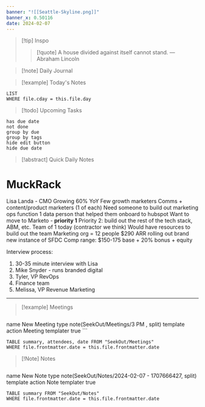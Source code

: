 ```yaml
---
banner: "![[Seattle-Skyline.png]]"
banner_x: 0.50116
date: 2024-02-07
---
```


> [!tip] Inspo
>> [!quote] A house divided against itself cannot stand.
> — Abraham Lincoln

>[!note] Daily Journal



> [!example] Today's Notes
```dataview
LIST
WHERE file.cday = this.file.day
```

> [!todo] Upcoming Tasks

```tasks
has due date
not done
group by due
group by tags
hide edit button
hide due date
```

> [!abstract] Quick Daily Notes

# MuckRack
Lisa Landa - CMO
Growing 60% YoY
Few growth marketers
Comms + content/product marketers (1 of each)
Need someone to build out marketing ops function
1 data person that helped them onboard to hubspot
Want to move to Marketo - **priority 1**
Priority 2: build out the rest of the tech stack, ABM, etc.
Team of 1 today (contractor we think)
Would have resources to build out the team
Marketing org = 12 people
$290 ARR
rolling out brand new instance of SFDC
Comp range: $150-175 base + 20% bonus + equity 

Interview process:
1. 30-35 minute interview with Lisa
2. Mike Snyder - runs branded digital
3. Tyler, VP RevOps
4. Finance team
5. Melissa, VP Revenue Marketing


---

> [!example] Meetings
>  ```button
name New Meeting
type note(SeekOut/Meetings/3  PM , split) template
action Meeting
templater true ```

```dataview  
TABLE summary, attendees, date FROM "SeekOut/Meetings"  
WHERE file.frontmatter.date = this.file.frontmatter.date  
```

> [!Note]  Notes
> ```button
name New Note
type note(SeekOut/Notes/2024-02-07 - 1707666427, split) template
action Note
templater true
```dataview
TABLE summary FROM "SeekOut/Notes"  
WHERE file.frontmatter.date = this.file.frontmatter.date  
```

​